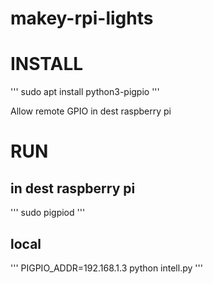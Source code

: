 # makey-rpi-lights

# INSTALL

'''
sudo apt install python3-pigpio
'''

Allow remote GPIO in dest raspberry pi

# RUN

## in dest raspberry pi

'''
sudo pigpiod
'''

## local

'''
PIGPIO_ADDR=192.168.1.3 python intell.py
'''
